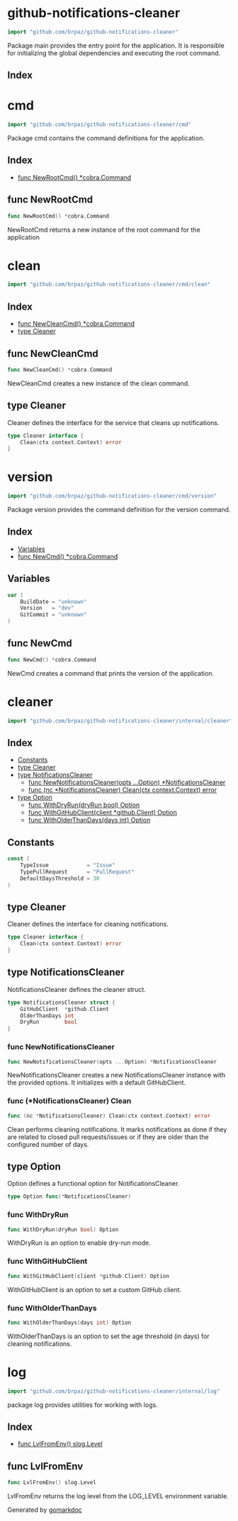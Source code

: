 <!-- Code generated by gomarkdoc. DO NOT EDIT -->

# github\-notifications\-cleaner

```go
import "github.com/brpaz/github-notifications-cleaner"
```

Package main provides the entry point for the application. It is responsible for initializing the global dependencies and executing the root command.

## Index



# cmd

```go
import "github.com/brpaz/github-notifications-cleaner/cmd"
```

Package cmd contains the command definitions for the application.

## Index

- [func NewRootCmd\(\) \*cobra.Command](<#NewRootCmd>)


<a name="NewRootCmd"></a>
## func NewRootCmd

```go
func NewRootCmd() *cobra.Command
```

NewRootCmd returns a new instance of the root command for the application

# clean

```go
import "github.com/brpaz/github-notifications-cleaner/cmd/clean"
```

## Index

- [func NewCleanCmd\(\) \*cobra.Command](<#NewCleanCmd>)
- [type Cleaner](<#Cleaner>)


<a name="NewCleanCmd"></a>
## func NewCleanCmd

```go
func NewCleanCmd() *cobra.Command
```

NewCleanCmd creates a new instance of the clean command.

<a name="Cleaner"></a>
## type Cleaner

Cleaner defines the interface for the service that cleans up notifications.

```go
type Cleaner interface {
    Clean(ctx context.Context) error
}
```

# version

```go
import "github.com/brpaz/github-notifications-cleaner/cmd/version"
```

Package version provides the command definition for the version command.

## Index

- [Variables](<#variables>)
- [func NewCmd\(\) \*cobra.Command](<#NewCmd>)


## Variables

<a name="BuildDate"></a>

```go
var (
    BuildDate = "unknown"
    Version   = "dev"
    GitCommit = "unknown"
)
```

<a name="NewCmd"></a>
## func NewCmd

```go
func NewCmd() *cobra.Command
```

NewCmd creates a command that prints the version of the application.

# cleaner

```go
import "github.com/brpaz/github-notifications-cleaner/internal/cleaner"
```

## Index

- [Constants](<#constants>)
- [type Cleaner](<#Cleaner>)
- [type NotificationsCleaner](<#NotificationsCleaner>)
  - [func NewNotificationsCleaner\(opts ...Option\) \*NotificationsCleaner](<#NewNotificationsCleaner>)
  - [func \(nc \*NotificationsCleaner\) Clean\(ctx context.Context\) error](<#NotificationsCleaner.Clean>)
- [type Option](<#Option>)
  - [func WithDryRun\(dryRun bool\) Option](<#WithDryRun>)
  - [func WithGitHubClient\(client \*github.Client\) Option](<#WithGitHubClient>)
  - [func WithOlderThanDays\(days int\) Option](<#WithOlderThanDays>)


## Constants

<a name="TypeIssue"></a>

```go
const (
    TypeIssue            = "Issue"
    TypePullRequest      = "PullRequest"
    DefaultDaysThreshold = 30
)
```

<a name="Cleaner"></a>
## type Cleaner

Cleaner defines the interface for cleaning notifications.

```go
type Cleaner interface {
    Clean(ctx context.Context) error
}
```

<a name="NotificationsCleaner"></a>
## type NotificationsCleaner

NotificationsCleaner defines the cleaner struct.

```go
type NotificationsCleaner struct {
    GitHubClient  *github.Client
    OlderThanDays int
    DryRun        bool
}
```

<a name="NewNotificationsCleaner"></a>
### func NewNotificationsCleaner

```go
func NewNotificationsCleaner(opts ...Option) *NotificationsCleaner
```

NewNotificationsCleaner creates a new NotificationsCleaner instance with the provided options. It initializes with a default GitHubClient.

<a name="NotificationsCleaner.Clean"></a>
### func \(\*NotificationsCleaner\) Clean

```go
func (nc *NotificationsCleaner) Clean(ctx context.Context) error
```

Clean performs cleaning notifications. It marks notifications as done if they are related to closed pull requests/issues or if they are older than the configured number of days.

<a name="Option"></a>
## type Option

Option defines a functional option for NotificationsCleaner.

```go
type Option func(*NotificationsCleaner)
```

<a name="WithDryRun"></a>
### func WithDryRun

```go
func WithDryRun(dryRun bool) Option
```

WithDryRun is an option to enable dry\-run mode.

<a name="WithGitHubClient"></a>
### func WithGitHubClient

```go
func WithGitHubClient(client *github.Client) Option
```

WithGitHubClient is an option to set a custom GitHub client.

<a name="WithOlderThanDays"></a>
### func WithOlderThanDays

```go
func WithOlderThanDays(days int) Option
```

WithOlderThanDays is an option to set the age threshold \(in days\) for cleaning notifications.

# log

```go
import "github.com/brpaz/github-notifications-cleaner/internal/log"
```

package log provides utilities for working with logs.

## Index

- [func LvlFromEnv\(\) slog.Level](<#LvlFromEnv>)


<a name="LvlFromEnv"></a>
## func LvlFromEnv

```go
func LvlFromEnv() slog.Level
```

LvlFromEnv returns the log level from the LOG\_LEVEL environment variable.

Generated by [gomarkdoc](<https://github.com/princjef/gomarkdoc>)
